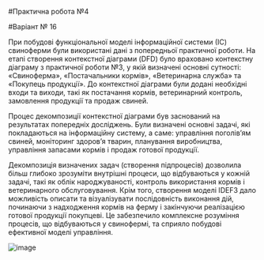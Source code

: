 #Практична робота №4

#Варіант № 16 

При побудові функціональної моделі інформаційної системи (ІС) свиноферми були використані дані з попередньої практичної роботи. На етапі створення контекстної діаграми (DFD) було враховано контекстну діаграму з практичної роботи №3, у якій визначені основні сутності: «Свиноферма», «Постачальники кормів», «Ветеринарна служба» та «Покупець продукції». До контекстної діаграми були додані необхідні входи та виходи, такі як постачання кормів, ветеринарний контроль, замовлення продукції та продаж свиней.

Процес декомпозиції контекстної діаграми був заснований на результатах попередніх досліджень. Були визначені основні задачі, які покладаються на інформаційну систему, а саме: управління поголів’ям свиней, моніторинг здоров’я тварин, планування виробництва, управління запасами кормів і продаж готової продукції.

Декомпозиція визначених задач (створення підпроцесів) дозволила більш глибоко зрозуміти внутрішні процеси, що відбуваються у кожній задачі, такі як облік народжуваності, контроль використання кормів і ветеринарного обслуговування. Крім того, створення моделі IDEF3 дало можливість описати та візуалізувати послідовність виконання дій, починаючи з надходження кормів на ферму і закінчуючи реалізацією готової продукції покупцеві. Це забезпечило комплексне розуміння процесів, що відбуваються у свинофермі, та сприяло побудові ефективної моделі управління.

![image](https://github.com/user-attachments/assets/4c8282ad-7960-42f8-9d37-d9994fc7c7dc)
